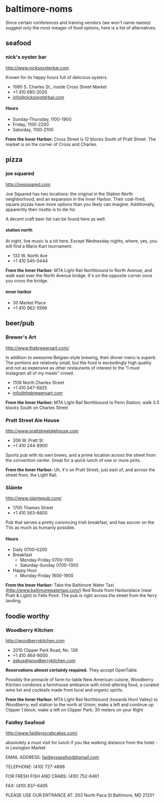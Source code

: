 # baltimore-noms

Since certain conferences and training vendors (we won't name names)
suggest only the most meager of food options, here is a list of
alternatives.

## seafood

### nick's oyster bar

http://www.nicksoysterbar.com

Known for its happy hours full of delicious oysters.

 - 1065 S. Charles St., inside Cross Street Market
 - +1 410 685-2020
 - info@nicksoysterbar.com
 
#### Hours

 - Sunday-Thursday, 1100-1900
 - Friday, 1100-2200
 - Saturday, 1100-2100

**From the Inner Harbor:** Cross Street is 12 blocks South of Pratt
  Street. The market is on the corner of Cross and Charles.

## pizza

### joe squared

http://joesquared.com

Joe Squared has two locations: the original in the Station North
neighborhood, and an expansion in the Inner Harbor. Their coal-fired,
square pizzas have more options than you likely can
imagine. Additionally, apparently their risotto is to die for.

A decent craft beer list can be found here as well.

#### station north

At night, live music is a hit here. Except Wednesday nights, where,
yes, you will find a Mario Kart tournament.

 - 133 W. North Ave
 - +1 410 545-0444

**From the Inner Harbor:** MTA Light Rail Northbound to North Avenue, and walk east over the North Avenue bridge. It's on the opposite corner once you cross the bridge.

#### inner harbor

 - 30 Market Place
 - +1 410 962-5566

## beer/pub

### Brewer's Art

http://www.thebrewersart.com/

In addition to awesome Belgian-style brewing, their dinner menu is
superb. The portions are relatively small, but the food is exceedingly
high quality and not as expensive as other restaurants of interest to
the "I must Instagram all of my meals" crowd.

 - 1106 North Charles Street
 - +1 410 547-6925
 - info@thebrewersart.com

**From the Inner Harbor:** MTA Light Rail Northbound to Penn Station;
  walk 3.5 blocks South on Charles Street

### Pratt Street Ale House

http://www.prattstreetalehouse.com

 - 206 W. Pratt St
 - +1 410 244-8900
 
Sports pub with its own brews, and a prime location across the street
from the convention center. Great for a quick lunch of one or more
pints.

**From the Inner Harbor:** Uh, it's on Pratt Street, just east of, and
  across the street from, the Light Rail.

### Sláinte

http://www.slaintepub.com/

 - 1700 Thames Street
 - +1 410 563-6600

Pub that serves a pretty convincing Irish breakfast, and has soccer on
the TVs as much as humanly possible.

#### Hours
 + Daily 0700–0200
 + Breakfast
   + Monday-Friday 0700-1100
   + Saturday-Sunday 0700-1300
 + Happy Hour
   + Monday-Friday 1600-1900

**From the Inner Harbor:** Take the Baltimore Water Taxi
  (http://www.baltimorewatertaxi.com/) Red Route from Harborplace
  (near Pratt & Light) to Fells Point. The pub is right across the
  street from the ferry landing.

## foodie worthy

### Woodberry Kitchen

http://woodberrykitchen.com

 - 2010 Clipper Park Road, No. 126
 - +1 410 464-8000
 - askus@woodberrykitchen.com

**Reservations almost certainly required.** They accept OpenTable.

Possibly the pinnacle of farm-to-table New American cuisine, Woodberry
Kitchen combines a farmhouse ambiance with mind-altering food, a
curated wine list and cocktails made from local and organic spirits.

**From the Inner Harbor:** MTA Light Rail Northbound (towards Hunt
  Valley) to Woodberry; exit station to the north at Union; make a
  left and continue up Clipper 1 block; make a left on Clipper Park;
  30 meters on your Right

### Faidley Seafood

http://www.faidleyscrabcakes.com/

absolutely a must visit for lunch if you like 
walking distance from the hotel - in Lexington Market

EMAIL ADDRESS: faidleysseafood@gmail.com

TELEPHONE: (410) 727-4898

FOR FRESH FISH AND CRABS:  (410) 752-6461

FAX: (410) 837-6495

PLEASE USE OUR ENTRANCE AT:
203 North Paca St
Baltimore, MD 21201
